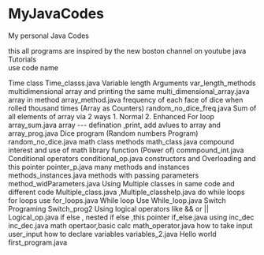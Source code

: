 # MyJavaCodes

My personal Java Codes


this all programs are inspired by the new boston channel on youtube java Tutorials	
use	code name
	
	
	
	
	
	
	
	
	
	
	
	
Time class	Time_classs.java
Variable length Arguments	var_length_methods
multidimensional array and printing the same	multi_dimensional_array.java
array in method	array_method.java
frequency of each face of dice when rolled thousand times (Array as Counters)	random_no_dice_freq.java
Sum of all elements of array via 2 ways 1. Normal 2. Enhanced For loop	array_sum.java
array --- defination ,print, add avlues to array and 	array_prog.java
Dice program (Random numbers Program)	random_no_dice.java
math class methods	math_class.java
compound interest and use of math library function (Power of)	commpound_int.java
Conditional operators	conditional_op.java
constructors and Overloading and this pointer	pointer_p.java
many methods and instances	methods_instances.java
methods with passing parameters	method_widParameters.java
Using Multiple classes in same code and different code	Multiple_class.java ,Multiple_classhelp.java
do while loops	
for loops use	for_loops.java
While loop Use	While_loop.java
Switch Programing	Switch_prog2
Using logical operators like && or ||	Logical_op.java
 if else , nested if else ,this pointer	if_else.java
using inc_dec	inc_dec.java
math opertaor,basic calc	math_operator.java
how to take input	user_input
how to declare variables	variables_2.java
Hello world	first_program.java
